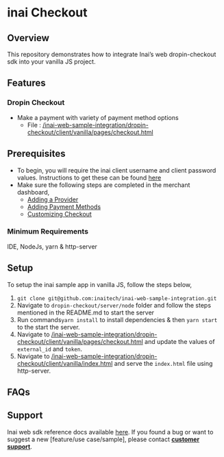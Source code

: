 # inai Checkout

## Overview
This repository demonstrates how to integrate Inai’s web dropin-checkout sdk into your vanilla JS project.

## Features
### Dropin Checkout
- Make a payment with variety of payment method options
    - File : [/inai-web-sample-integration/dropin-checkout/client/vanilla/pages/checkout.html](https://github.com/inaitech/inai-web-sample-integration/blob/main/dropin-checkout/client/vanilla/pages/checkout.html)

## Prerequisites
- To begin, you will require the inai client username and client password values. Instructions to get these can be found [here](https://docs.inai.io/docs/getting-started)
- Make sure the following steps are completed in the merchant dashboard,
  - [Adding a Provider](https://docs.inai.io/docs/adding-a-payment-processor)
  - [Adding Payment Methods](https://docs.inai.io/docs/adding-a-payment-method)
  - [Customizing Checkout](https://docs.inai.io/docs/customizing-your-checkout)

### Minimum Requirements
IDE, NodeJs, yarn & http-server

## Setup
To setup the inai sample app in vanilla JS, follow the steps below,
1. `git clone git@github.com:inaitech/inai-web-sample-integration.git`
2. Navigate to `dropin-checkout/server/node` folder and follow the steps mentioned in the README.md to start the server
3. Run commands`yarn install` to install dependencies & then `yarn start` to the start the server.
4. Navigate to [/inai-web-sample-integration/dropin-checkout/client/vanilla/pages/checkout.html](https://github.com/inaitech/inai-web-sample-integration/blob/main/dropin-checkout/client/vanilla/pages/checkout.html) and update the values of `external_id` and `token`.
5. Navigate to [/inai-web-sample-integration/dropin-checkout/client/vanilla/index.html](/inai-web-sample-integration/dropin-checkout/client/vanilla/index.html) and serve the `index.html` file using http-server.

## FAQs
<TBA>

## Support
Inai web sdk reference docs available [here](https://docs.inai.io/docs/self-checkout-with-inai).
If you found a bug or want to suggest a new [feature/use case/sample], please contact **[customer support](mailto:support@inai.io)**.
